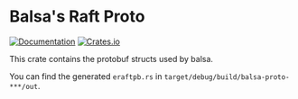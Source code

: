 # Balsa's Raft Proto

[![Documentation](https://docs.rs/balsa-proto/badge.svg)](https://docs.rs/balsa-proto/)
[![Crates.io](https://img.shields.io/crates/v/balsa-proto.svg)](https://crates.io/crates/balsa-proto)

This crate contains the protobuf structs used by balsa.

You can find the generated `eraftpb.rs` in `target/debug/build/balsa-proto-***/out`.
